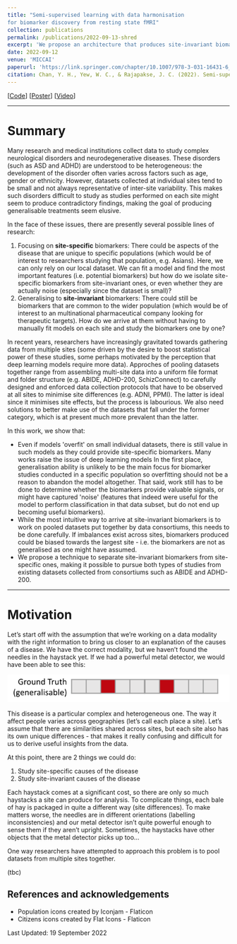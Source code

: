 ```yaml
---
title: "Semi-supervised learning with data harmonisation
for biomarker discovery from resting state fMRI"
collection: publications
permalink: /publications/2022-09-13-shred
excerpt: 'We propose an architecture that produces site-invariant biomarkers, allowing site-specific biomarkers to be distinguished from them. Cohort-specific insights from small datasets can now be created from site-specific biomarkers and insights relevant to the general population are obtained from the site-invariant biomarkers.'
date: 2022-09-12
venue: 'MICCAI'
paperurl: 'https://link.springer.com/chapter/10.1007/978-3-031-16431-6_42'
citation: Chan, Y. H., Yew, W. C., & Rajapakse, J. C. (2022). Semi-supervised Learning with Data Harmonisation for Biomarker Discovery from Resting State fMRI. In International Conference on Medical Image Computing and Computer-Assisted Intervention (pp. 441-451). Springer, Cham.
---
```


[[Code](https://github.com/SCSE-Biomedical-Computing-Group/SHRED)]
[[Poster](https://yihao001.github.io/publications/paper1900_poster.pdf)]
[[Video](https://yihao001.github.io/publications/paper1900_video.mp4)]

---

# Summary

Many research and medical institutions collect data to study complex neurological disorders and neurodegenerative diseases.
These disorders (such as ASD and ADHD) are understood to be heterogeneous: the development of the disorder often varies across factors such as age, gender or ethnicity. However, datasets collected at individual sites tend to be small and not always representative of inter-site variability. This makes such disorders difficult to study as studies performed on each site might seem to produce contradictory findings, making the goal of producing generalisable treatments seem elusive.

In the face of these issues, there are presently several possible lines of research:

1. Focusing on **site-specific** biomarkers: There could be aspects of the disease that are unique to specific populations (which would be of interest to researchers studying that population, e.g. Asians). Here, we can only rely on our local dataset. We can fit a model and find the most important features (i.e. potential biomarkers) but how do we isolate site-specific biomarkers from site-invariant ones, or even whether they are actually noise (especially since the dataset is small)?
2. Generalising to **site-invariant** biomarkers: There could still be biomarkers that are common to the wider population (which would be of interest to an multinational pharmaceutical company looking for therapeutic targets). How do we arrive at them without having to manually fit models on each site and study the biomarkers one by one?

In recent years, researchers have increasingly gravitated towards gathering data from multiple sites (some driven by the desire to boost statistical power of these studies, some perhaps motivated by the perception that deep learning models require more data). Approches of pooling datasets together range from assembling multi-site data into a uniform file format and folder structure (e.g. ABIDE, ADHD-200, SchizConnect) to carefully designed and enforced data collection protocols that have to be observed at all sites to minimise site differences (e.g. ADNI, PPMI). The latter is ideal since it minimises site effects, but the process is labourious. We also need solutions to better make use of the datasets that fall under the former category, which is at present much more prevalent than the latter.

In this work, we show that:
- Even if models 'overfit' on small individual datasets, there is still value in such models as they could provide site-specific biomarkers. Many works raise the issue of deep learning models  In the first place, generalisation ability is unlikely to be the main focus for biomarker studies conducted in a specific population so overfitting should not be a reason to abandon the model altogether. That said, work still has to be done to determine whether the biomarkers provide valuable signals, or might have captured 'noise' (features that indeed were useful for the model to perform classification in that data subset, but do not end up becoming useful biomarkers).
- While the most intuitive way to arrive at site-invariant biomarkers is to work on pooled datasets put together by data consortiums, this needs to be done carefully. If imbalances exist across sites, biomarkers produced could be biased towards the largest site - i.e. the biomarkers are not as generalised as one might have assumed.
- We propose a technique to separate site-invariant biomarkers from site-specific ones, making it possible to pursue both types of studies from existing datasets collected from consortiums such as ABIDE and ADHD-200.



---

# Motivation

Let’s start off with the assumption that we’re working on a data modality with the right information to bring us closer to an explanation of the causes of a disease. We have the correct modality, but we haven’t found the needles in the haystack yet. If we had a powerful metal detector, we would have been able to see this:

![Each box represents a feature and boxes in red represent potential biomarkers (most important features).](./figures_shred/ground_truth.png)

This disease is a particular complex and heterogeneous one. The way it affect people varies across geographies (let’s call each place a site). Let’s assume that there are similarities shared across sites, but each site also has its own unique differences - that makes it really confusing and difficult for us to derive useful insights from the data.

At this point, there are 2 things we could do:
1. Study site-specific causes of the disease
2. Study site-invariant causes of the disease

Each haystack comes at a significant cost, so there are only so much haystacks a site can produce for analysis. To complicate things, each bale of hay is packaged in quite a different way (site differences). To make matters worse, the needles are in different orientations (labelling inconsistencies) and our metal detector isn’t quite powerful enough to sense them if they aren’t upright. Sometimes, the haystacks have other objects that the metal detector picks up too…

One way researchers have attempted to approach this problem is to pool datasets from multiple sites together.

(tbc)


## References and acknowledgements

- Population icons created by Iconjam - Flaticon
- Citizens icons created by Flat Icons - Flaticon

Last Updated: 19 September 2022